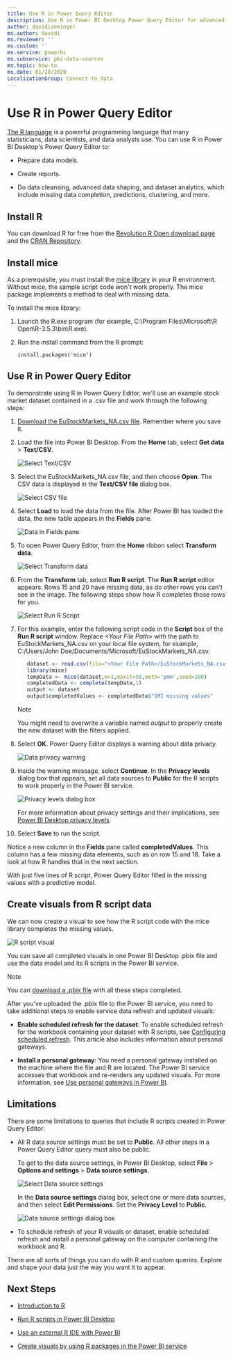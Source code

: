 ```yaml
---
title: Use R in Power Query Editor
description: Use R in Power BI Desktop Power Query Editor for advanced analytics.
author: davidiseminger
ms.author: davidi
ms.reviewer: ''
ms.custom: ''
ms.service: powerbi
ms.subservice: pbi-data-sources
ms.topic: how-to
ms.date: 01/28/2020
LocalizationGroup: Connect to data
---
```

# Use R in Power Query Editor

[The R language](https://mran.microsoft.com/documents/what-is-r) is a powerful programming language that many statisticians, data scientists, and data analysts use. You can use R in Power BI Desktop's Power Query Editor to:

* Prepare data models.

* Create reports.

* Do data cleansing, advanced data shaping, and dataset analytics, which include missing data completion, predictions, clustering, and more.  

## Install R

You can download R for free from the [Revolution R Open download page](https://mran.revolutionanalytics.com/download/) and the [CRAN Repository](https://cran.r-project.org/bin/windows/base/).

## Install mice

As a prerequisite, you must install the [mice library](https://www.rdocumentation.org/packages/mice/versions/3.5.0/topics/mice) in your R environment. Without mice, the sample script code won't work properly. The mice package implements a method to deal with missing data.

To install the mice library:

1. Launch the R.exe program (for example, C:\Program Files\Microsoft\R Open\R-3.5.3\bin\R.exe).  

2. Run the install command from the R prompt:

   ``` 
   install.packages('mice') 
   ```

## Use R in Power Query Editor

To demonstrate using R in Power Query Editor, we'll use an example stock market dataset contained in  a .csv file and work through the following steps:

1. [Download the EuStockMarkets_NA.csv file](https://download.microsoft.com/download/F/8/A/F8AA9DC9-8545-4AAE-9305-27AD1D01DC03/EuStockMarkets_NA.csv). Remember where you save it.

1. Load the file into Power BI Desktop. From the **Home** tab, select **Get data** > **Text/CSV**.

   ![Select Text/CSV](media/desktop-r-in-query-editor/r-in-query-editor_1.png)

1. Select the EuStockMarkets_NA.csv file, and then choose **Open**. The CSV data is displayed in the **Text/CSV file** dialog box.

   ![Select CSV file](media/desktop-r-in-query-editor/r-in-query-editor_2.png)

1. Select **Load** to load the data from the file. After Power BI has loaded the data, the new table appears in the **Fields** pane.

   ![Data in Fields pane](media/desktop-r-in-query-editor/r-in-query-editor_3.png)

1. To open Power Query Editor, from the **Home** ribbon select **Transform data**.

   ![Select Transform data](media/desktop-r-in-query-editor/r-in-query-editor_4.png)

1. From the **Transform** tab, select **Run R script**. The **Run R script** editor appears. Rows 15 and 20 have missing data, as do other rows you can't see in the image. The following steps show how R completes those rows for you.

   ![Select Run R Script](media/desktop-r-in-query-editor/r-in-query-editor_5d.png)

1. For this example, enter the following script code in the **Script** box of the **Run R script** window. Replace *&lt;Your File Path&gt;* with the path to EuStockMarkets_NA.csv on your local file system, for example, C:/Users/John Doe/Documents/Microsoft/EuStockMarkets_NA.csv.

    ```r
       dataset <- read.csv(file="<Your File Path>/EuStockMarkets_NA.csv", header=TRUE, sep=",")
       library(mice)
       tempData <- mice(dataset,m=1,maxit=50,meth='pmm',seed=100)
       completedData <- complete(tempData,1)
       output <- dataset
       output$completedValues <- completedData$"SMI missing values"
    ```

    > [!NOTE]
    > You might need to overwrite a variable named *output* to properly create the new dataset with the filters applied.

7. Select **OK**. Power Query Editor displays a warning about data privacy.

   ![Data privacy warning](media/desktop-r-in-query-editor/r-in-query-editor_6.png)
8. Inside the warning message, select **Continue**. In the **Privacy levels** dialog box that appears, set all data sources to **Public** for the R scripts to work properly in the Power BI service. 

   ![Privacy levels dialog box](media/desktop-r-in-query-editor/r-in-query-editor_7.png)

   For more information about privacy settings and their implications, see [Power BI Desktop privacy levels](../admin/desktop-privacy-levels.md).

 9. Select **Save** to run the script. 

   Notice a new column in the **Fields** pane called **completedValues**. This column has a few missing data elements, such as on row 15 and 18. Take a look at how R handles that in the next section.

   With just five lines of R script, Power Query Editor filled in the missing values with a predictive model.

## Create visuals from R script data

We can now create a visual to see how the R script code with the mice library completes the missing values.

![R script visual](media/desktop-r-in-query-editor/r-in-query-editor_8a.png)

You can save all completed visuals in one Power BI Desktop .pbix file and use the data model and its R scripts in the Power BI service.

> [!NOTE]
> You can [download a .pbix file](https://download.microsoft.com/download/F/8/A/F8AA9DC9-8545-4AAE-9305-27AD1D01DC03/Complete%20Values%20with%20R%20in%20PQ.pbix) with all these steps completed.

After you've uploaded the .pbix file to the Power BI service, you need to take additional steps to enable service data refresh and updated visuals:  

* **Enable scheduled refresh for the dataset**: To enable scheduled refresh for the workbook containing your dataset with R scripts, see [Configuring scheduled refresh](refresh-scheduled-refresh.md). This article also includes information about personal gateways.

* **Install a personal gateway**: You need a personal gateway installed on the machine where the file and R are located. The Power BI service accesses that workbook and re-renders any updated visuals. For more information, see [Use personal gateways in Power BI](service-gateway-personal-mode.md).

## Limitations

There are some limitations to queries that include R scripts created in Power Query Editor:

* All R data source settings must be set to **Public**. All other steps in a Power Query Editor query must also be public. 

   To get to the data source settings, in Power BI Desktop, select **File** > **Options and settings** > **Data source settings**.

   ![Select Data source settings](media/desktop-r-in-query-editor/r-in-query-editor_9.png)

   In the **Data source settings** dialog box, select one or more data sources, and then select **Edit Permissions**. Set the **Privacy Level** to **Public**.

   ![Data source settings dialog box](media/desktop-r-in-query-editor/r-in-query-editor_10.png)  
  
* To schedule refresh of your R visuals or dataset, enable scheduled refresh and install a personal gateway on the computer containing the workbook and R. 

There are all sorts of things you can do with R and custom queries. Explore and shape your data just the way you want it to appear.

## Next Steps

* [Introduction to R](https://mran.microsoft.com/documents/what-is-r) 

* [Run R scripts in Power BI Desktop](desktop-r-scripts.md) 

* [Use an external R IDE with Power BI](desktop-r-ide.md) 

* [Create visuals by using R packages in the Power BI service](service-r-packages-support.md)

